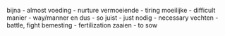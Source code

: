 bijna - almost
voeding - nurture
vermoeiende - tiring
moeilijke - difficult
manier - way/manner
en dus - so
juist - just 
nodig - necessary
vechten - battle, fight
bemesting - fertilization
zaaien - to sow